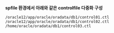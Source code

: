 **spfile 환경에서 아래와 같은 controlfile 다중화 구성**

```shell
/oracle12/app/oracle/oradata/db1/control01.ctl
/oracle12/app/oracle/oradata/db1/control02.ctl
/home/oracle/oradata/db1/control03.ctl
```



